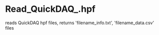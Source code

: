 # Read_QuickDAQ_.hpf
reads QuickDAQ hpf files, returns 'filename_info.txt', 'filename_data.csv' files
